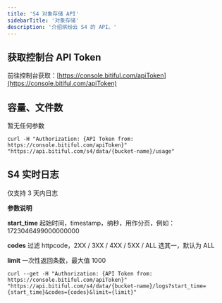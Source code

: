 ```yaml
---
title: 'S4 对象存储 API'
sidebarTitle: '对象存储'
description: '介绍缤纷云 S4 的 API。'
---
```


## 获取控制台 API Token

前往控制台获取：[https://console.bitiful.com/apiToken](https://console.bitiful.com/apiToken)

## 容量、文件数
暂无任何参数

```shell
curl -H "Authorization: {API Token from: https://console.bitiful.com/apiToken}" "https://api.bitiful.com/s4/data/{bucket-name}/usage"
```

## S4 实时日志
仅支持 3 天内日志

<Tip>

**参数说明**

**start_time**   起始时间，timestamp，纳秒，用作分页，例如：1723046499000000000

**codes**        过滤 httpcode，2XX / 3XX / 4XX / 5XX / ALL 选其一，默认为 ALL

**limit**        一次性返回条数，最大值 1000

</Tip>

```shell
curl --get -H "Authorization: {API Token from: https://console.bitiful.com/apiToken}" "https://api.bitiful.com/s4/data/{bucket-name}/logs?start_time={start_time}&codes={codes}&limit={limit}"
```


